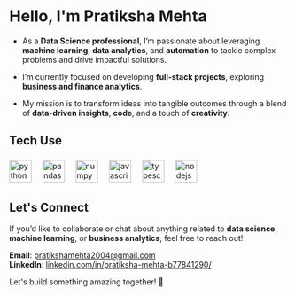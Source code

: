 # Hello, I'm Pratiksha Mehta

- As a **Data Science professional**, I’m passionate about leveraging **machine learning**, **data analytics**, and **automation** to tackle complex problems and drive impactful solutions.

- I’m currently focused on developing **full-stack projects**, exploring **business and finance analytics**.

- My mission is to transform ideas into tangible outcomes through a blend of **data-driven insights**, **code**, and a touch of **creativity**.

<h2 align="left">Tech Use</h2>

###

<div align="left">
  <img src="https://cdn.jsdelivr.net/gh/devicons/devicon/icons/python/python-original.svg" height="40" alt="python logo"  />
  <img width="12" />
  <img src="https://cdn.jsdelivr.net/gh/devicons/devicon/icons/pandas/pandas-original.svg" height="40" alt="pandas logo"  />
  <img width="12" />
  <img src="https://cdn.jsdelivr.net/gh/devicons/devicon/icons/numpy/numpy-original.svg" height="40" alt="numpy logo"  />
  <img width="12" />
  <img src="https://cdn.jsdelivr.net/gh/devicons/devicon/icons/javascript/javascript-original.svg" height="40" alt="javascript logo"  />
  <img width="12" />
  <img src="https://cdn.jsdelivr.net/gh/devicons/devicon/icons/typescript/typescript-original.svg" height="40" alt="typescript logo"  />
  <img width="12" />
  <img src="https://cdn.jsdelivr.net/gh/devicons/devicon/icons/nodejs/nodejs-original.svg" height="40" alt="nodejs logo"  />
</div>

###

<h2 align="left">Let's Connect</h2>

If you’d like to collaborate or chat about anything related to **data science**, **machine learning**, or **business analytics**, feel free to reach out!

**Email**: [pratikshamehta2004@gmail.com](mailto:pratikshamehta2004@gmail.com)  
**LinkedIn**: [linkedin.com/in/pratiksha-mehta-b77841290/](https://www.linkedin.com/in/pratiksha-mehta-b77841290/)

Let's build something amazing together! 🚀
